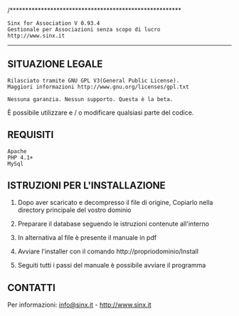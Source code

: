 /*******************************************************

	Sinx for Association V 0.93.4
	Gestionale per Associazioni senza scopo di lucro
	http://www.sinx.it
	
********************************************************

SITUAZIONE LEGALE
--------------------------------------------------------
	Rilasciato tramite GNU GPL V3(General Public License).
	Maggiori informazioni http://www.gnu.org/licenses/gpl.txt

	Nessuna garanzia. Nessun supporto. Questa è la beta.

È possibile utilizzare e / o modificare qualsiasi parte del codice.


REQUISITI
--------------------------------------------------------
	Apache
	PHP 4.1+
	MySql


ISTRUZIONI PER L'INSTALLAZIONE
--------------------------------------------------------

1. 	Dopo aver scaricato e decompresso il file di origine,
	Copiarlo nella directory principale del vostro dominio
	
2.	Preparare il database seguendo le istruzioni contenute
	all'interno

3.	In alternativa al file è presente il manuale in pdf

4.	Avviare l'installer con il comando http://propriodominio/Install

5.	Seguiti tutti i passi del manuale è possibile avviare il
	programma
	
	
	



CONTATTI
--------------------------------------------------------

Per informazioni:
info@sinx.it - http://www.sinx.it
